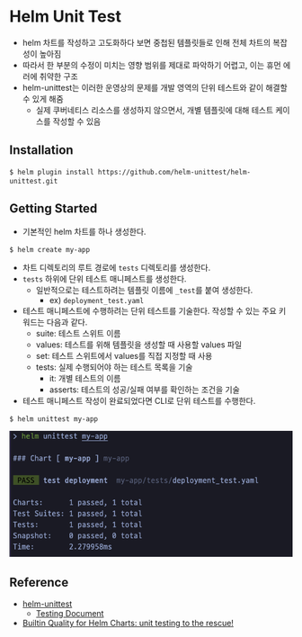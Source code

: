 # Helm Unit Test

- helm 차트를 작성하고 고도화하다 보면 중첩된 템플릿들로 인해 전체 차트의 복잡성이 높아짐
- 따라서 한 부분의 수정이 미치는 영향 범위를 제대로 파악하기 어렵고, 이는 휴먼 에러에 취약한 구조
- helm-unittest는 이러한 운영상의 문제를 개발 영역의 단위 테스트와 같이 해결할 수 있게 해줌
  - 실제 쿠버네티스 리소스를 생성하지 않으면서, 개별 템플릿에 대해 테스트 케이스를 작성할 수 있음

## Installation

```shell
$ helm plugin install https://github.com/helm-unittest/helm-unittest.git
```

## Getting Started

- 기본적인 helm 차트를 하나 생성한다.
```shell
$ helm create my-app
```
- 차트 디렉토리의 루트 경로에 `tests` 디렉토리를 생성한다.
- `tests` 하위에 단위 테스트 매니페스트를 생성한다.
  - 일반적으로는 테스트하려는 템플릿 이름에 `_test`를 붙여 생성한다.
    - ex) `deployment_test.yaml`
- 테스트 매니페스트에 수행하려는 단위 테스트를 기술한다. 작성할 수 있는 주요 키워드는 다음과 같다.
  - suite: 테스트 스위트 이름
  - values: 테스트를 위해 템플릿을 생성할 때 사용할 values 파일
  - set: 테스트 스위트에서 values를 직접 지정할 때 사용
  - tests: 실제 수행되어야 하는 테스트 목록을 기술
    - it: 개별 테스트의 이름
    - asserts: 테스트의 성공/실패 여부를 확인하는 조건을 기술
- 테스트 매니페스트 작성이 완료되었다면 CLI로 단위 테스트를 수행한다.
```shell
$ helm unittest my-app
```
![helm unittest result](../../assets/helm-unittest-result.png)

## Reference
- [helm-unittest](https://github.com/helm-unittest/helm-unittest)
  - [Testing Document](https://github.com/helm-unittest/helm-unittest/blob/main/DOCUMENT.md)
- [Builtin Quality for Helm Charts: unit testing to the rescue!](https://medium.com/@gcavalcante8808/builtin-quality-for-helm-charts-unit-testing-to-the-rescue-2cb9d5c1ddc8)